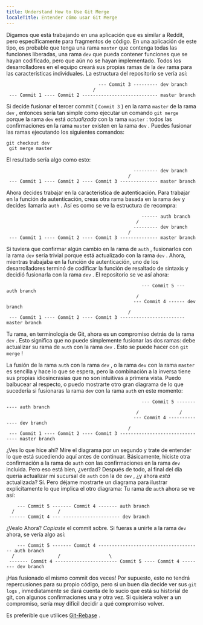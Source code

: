 ```yaml
---
title: Understand How to Use Git Merge
localeTitle: Entender cómo usar Git Merge
---
```

Digamos que está trabajando en una aplicación que es similar a Reddit, pero específicamente para fragmentos de código. En una aplicación de este tipo, es probable que tenga una rama `master` que contenga todas las funciones liberadas, una rama `dev` que pueda contener funciones que se hayan codificado, pero que aún no se hayan implementado. Todos los desarrolladores en el equipo creará sus propias ramas de la `dev` rama para las características individuales. La estructura del repositorio se vería así:
```
                                  --- Commit 3 --------- dev branch 
                                / 
 --- Commit 1 ---- Commit 2 ---------------------------- master branch 
```

Si decide fusionar el tercer commit ( `Commit 3` ) en la rama `master` de la rama `dev` , entonces sería tan simple como ejecutar un comando `git merge` porque la rama `dev` está _actualizada_ con la rama `master` : todos las confirmaciones en la rama `master` existen en la rama `dev` . Puedes fusionar las ramas ejecutando los siguientes comandos:
```
git checkout dev 
 git merge master 
```

El resultado sería algo como esto:
```
                                               --------- dev branch 
                                             / 
 --- Commit 1 ---- Commit 2 ---- Commit 3 -------------- master branch 
```

Ahora decides trabajar en la característica de autenticación. Para trabajar en la función de autenticación, creas otra rama basada en la rama `dev` y decides llamarla `auth` . Así es como se ve la estructura de recompra:
```
                                                  ------ auth branch 
                                                / 
                                               --------- dev branch 
                                             / 
 --- Commit 1 ---- Commit 2 ---- Commit 3 -------------- master branch 
```

Si tuviera que confirmar algún cambio en la rama de `auth` , fusionarlos con la rama `dev` sería trivial porque está actualizado con la rama `dev` . Ahora, mientras trabajaba en la función de autenticación, uno de los desarrolladores terminó de codificar la función de resaltado de sintaxis y decidió fusionarla con la rama `dev` . El repositorio se ve así ahora:
```
                                                  --- Commit 5 --- auth branch 
                                                / 
                                               --- Commit 4 ------ dev branch 
                                             / 
 --- Commit 1 ---- Commit 2 ---- Commit 3 ------------------------ master branch 
```

Tu rama, en terminología de Git, ahora es un compromiso detrás de la rama `dev` . Esto significa que no puede simplemente fusionar las dos ramas: debe actualizar su rama de `auth` con la rama `dev` . Esto se puede hacer con `git merge` !

La fusión de la rama `auth` con la rama `dev` , o la rama `dev` con la rama `master` es sencilla y hace lo que se espera, pero la combinación a la inversa tiene sus propias idiosincrasias que no son intuitivas a primera vista. Puedo balbucear al respecto, o puedo mostrarte otro gran diagrama de lo que sucedería si fusionaras la rama `dev` con la rama `auth` en este momento:
```
                                                  --- Commit 5 ----------- auth branch 
                                                /               / 
                                               --- Commit 4 -------------- dev branch 
                                             / 
 --- Commit 1 ---- Commit 2 ---- Commit 3 -------------------------------- master branch 
```

¿Ves lo que hice ahí? Mire el diagrama por un segundo y trate de entender lo que está sucediendo aquí antes de continuar. Básicamente, hiciste otra confirmación a la rama de `auth` con las confirmaciones en la rama `dev` incluida. Pero eso está bien, ¿verdad? Después de todo, al final del día quería actualizar mi sucursal de `auth` con la de `dev` , ¿y ahora _está_ actualizada? Sí. Pero déjame mostrarte un diagrama para ilustrar explícitamente lo que implica el otro diagrama: Tu rama de `auth` ahora se ve así:
```
    --- Commit 5 ------- Commit 4 ------- auth branch 
  /                / 
 ------ Commit 4 --- --------------------- dev branch 
```

¿Vealo Ahora? _Copiaste_ el commit sobre. Si fueras a unirte a la rama `dev` ahora, se vería algo así:
```
    --- Commit 5 ------- Commit 4 -------------------------------------- auth branch 
  /                /                  \ 
 ------- Commit 4 ----------------------- Commit 5 ---- Commit 4 -------- dev branch 
```

¡Has fusionado el mismo commit dos veces! Por supuesto, esto no tendrá repercusiones para su propio código, pero si un buen día decide ver sus `git logs` , inmediatamente se dará cuenta de lo sucio que está su historial de git, con algunos confirmaciones una y otra vez. Si quisiera volver a un compromiso, sería muy difícil decidir a qué compromiso volver.

Es preferible que utilices [Git-Rebase](http://forum.freecodecamp.com/t/how-to-use-git-rebase/13226) .
